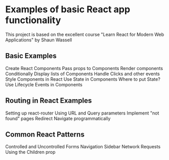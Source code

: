 # Examples of basic React app functionality

This project is based on the excellent course "Learn React for Modern Web Applications" by Shaun Wassell

## Basic Examples

Create React Components
Pass props to Components
Render components Conditionally
Display lists of Components
Handle Clicks and other events
Style Components in React
Use State in Components
Where to put State?
Use Lifecycle Events in Components

## Routing in React Examples

Setting up react-router
Using URL and Query parameters
Implement "not found" pages
Redirect
Navigate programmatically

## Common React Patterns

Controlled and Uncontrolled Forms
Navigation Sidebar
Network Requests
Using the Children prop
